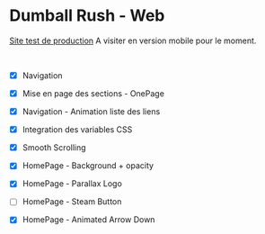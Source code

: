 # Dumball Rush - Web

[Site test de production](https://dumball-rush.web.app/)
A visiter en version mobile pour le moment.

</br>

- [x] Navigation
- [x] Mise en page des sections - OnePage
- [x] Navigation - Animation liste des liens 
- [x] Integration des variables CSS
- [x] Smooth Scrolling
- [x] HomePage - Background + opacity
- [x] HomePage - Parallax Logo
- [ ] HomePage - Steam Button 
- [x] HomePage - Animated Arrow Down

